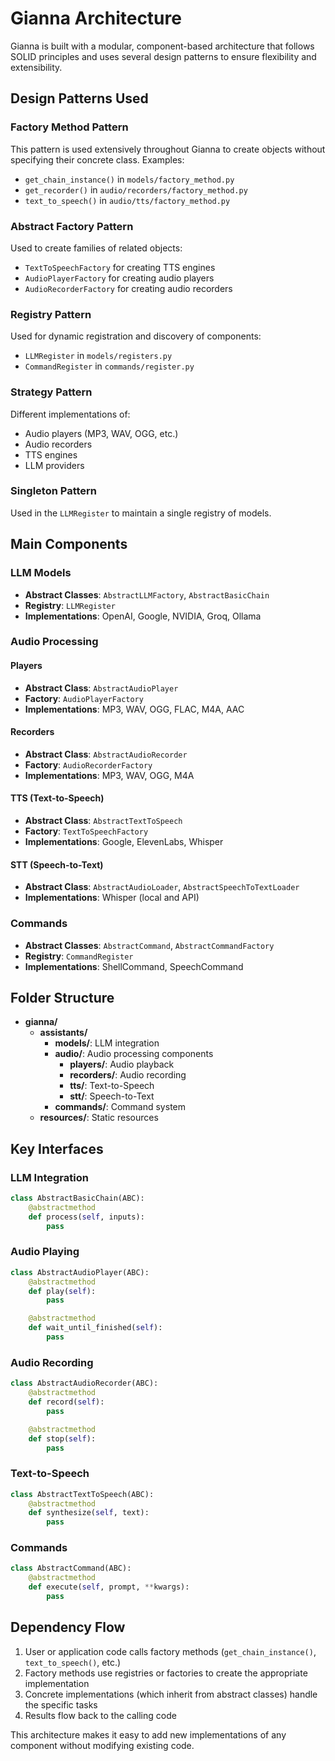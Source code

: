 # Gianna Architecture

Gianna is built with a modular, component-based architecture that follows SOLID principles and uses several design patterns to ensure flexibility and extensibility.

## Design Patterns Used

### Factory Method Pattern

This pattern is used extensively throughout Gianna to create objects without specifying their concrete class. Examples:

- `get_chain_instance()` in `models/factory_method.py`
- `get_recorder()` in `audio/recorders/factory_method.py`
- `text_to_speech()` in `audio/tts/factory_method.py`

### Abstract Factory Pattern

Used to create families of related objects:

- `TextToSpeechFactory` for creating TTS engines
- `AudioPlayerFactory` for creating audio players
- `AudioRecorderFactory` for creating audio recorders

### Registry Pattern

Used for dynamic registration and discovery of components:

- `LLMRegister` in `models/registers.py`
- `CommandRegister` in `commands/register.py`

### Strategy Pattern

Different implementations of:

- Audio players (MP3, WAV, OGG, etc.)
- Audio recorders
- TTS engines
- LLM providers

### Singleton Pattern

Used in the `LLMRegister` to maintain a single registry of models.

## Main Components

### LLM Models

- **Abstract Classes**: `AbstractLLMFactory`, `AbstractBasicChain`
- **Registry**: `LLMRegister`
- **Implementations**: OpenAI, Google, NVIDIA, Groq, Ollama

### Audio Processing

#### Players
- **Abstract Class**: `AbstractAudioPlayer`
- **Factory**: `AudioPlayerFactory`
- **Implementations**: MP3, WAV, OGG, FLAC, M4A, AAC

#### Recorders
- **Abstract Class**: `AbstractAudioRecorder`
- **Factory**: `AudioRecorderFactory`
- **Implementations**: MP3, WAV, OGG, M4A

#### TTS (Text-to-Speech)
- **Abstract Class**: `AbstractTextToSpeech`
- **Factory**: `TextToSpeechFactory`
- **Implementations**: Google, ElevenLabs, Whisper

#### STT (Speech-to-Text)
- **Abstract Class**: `AbstractAudioLoader`, `AbstractSpeechToTextLoader`
- **Implementations**: Whisper (local and API)

### Commands

- **Abstract Classes**: `AbstractCommand`, `AbstractCommandFactory`
- **Registry**: `CommandRegister`
- **Implementations**: ShellCommand, SpeechCommand

## Folder Structure

- **gianna/**
  - **assistants/**
    - **models/**: LLM integration
    - **audio/**: Audio processing components
      - **players/**: Audio playback
      - **recorders/**: Audio recording
      - **tts/**: Text-to-Speech
      - **stt/**: Speech-to-Text
    - **commands/**: Command system
  - **resources/**: Static resources

## Key Interfaces

### LLM Integration

```python
class AbstractBasicChain(ABC):
    @abstractmethod
    def process(self, inputs):
        pass
```

### Audio Playing

```python
class AbstractAudioPlayer(ABC):
    @abstractmethod
    def play(self):
        pass

    @abstractmethod
    def wait_until_finished(self):
        pass
```

### Audio Recording

```python
class AbstractAudioRecorder(ABC):
    @abstractmethod
    def record(self):
        pass

    @abstractmethod
    def stop(self):
        pass
```

### Text-to-Speech

```python
class AbstractTextToSpeech(ABC):
    @abstractmethod
    def synthesize(self, text):
        pass
```

### Commands

```python
class AbstractCommand(ABC):
    @abstractmethod
    def execute(self, prompt, **kwargs):
        pass
```

## Dependency Flow

1. User or application code calls factory methods (`get_chain_instance()`, `text_to_speech()`, etc.)
2. Factory methods use registries or factories to create the appropriate implementation
3. Concrete implementations (which inherit from abstract classes) handle the specific tasks
4. Results flow back to the calling code

This architecture makes it easy to add new implementations of any component without modifying existing code.
